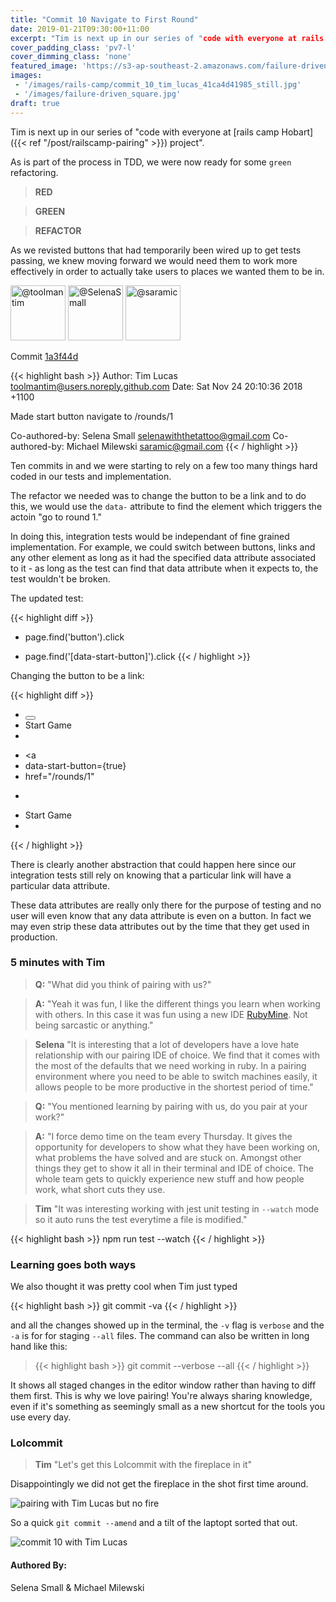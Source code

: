 ```yaml
---
title: "Commit 10 Navigate to First Round"
date: 2019-01-21T09:30:00+11:00
excerpt: "Tim is next up in our series of "code with everyone at rails camp Hobart project". As is part of the process in TDD, we were now ready for some green refactoring."
cover_padding_class: 'pv7-l'
cover_dimming_class: 'none'
featured_image: 'https://s3-ap-southeast-2.amazonaws.com/failure-driven-blog/railscamp-24-woodfield-hobart/commit_10_tim_lucas_41ca4d41985.gif'
images:
 - '/images/rails-camp/commit_10_tim_lucas_41ca4d41985_still.jpg'
 - '/images/failure-driven_square.jpg'
draft: true
---
```


Tim is next up in our series of "code with everyone at [rails camp
Hobart]({{< ref "/post/railscamp-pairing" >}}) project". 

As is part of the process in TDD, we were now ready for some `green` refactoring. 

> **RED**

> **GREEN**

> **REFACTOR**

As we revisted buttons that had temporarily been wired up to get tests passing, we knew moving forward we would need them to work more effectively in order to actually take users to places we wanted them to be in.

<img alt="@toolmantim" src="//github.com/toolmantim.png" style="display: inline; width: 88px;" height="88" />
<img alt="@SelenaSmall" src="//github.com/SelenaSmall.png" style="display: inline; width: 88px;" height="88" />
<img alt="@saramic" src="//github.com/saramic.png" style="display: inline; width: 88px;" height="88" />

Commit [1a3f44d](https://github.com/failure-driven/railscamp-search-term/commit/1a3f44d31def8160b6f7ff4a14a297055c037b36)

{{< highlight bash >}}
Author: Tim Lucas <toolmantim@users.noreply.github.com>
Date:   Sat Nov 24 20:10:36 2018 +1100

Made start button navigate to /rounds/1

Co-authored-by: Selena Small <selenawiththetattoo@gmail.com>
Co-authored-by: Michael Milewski <saramic@gmail.com>
{{< / highlight >}}

Ten commits in and we were starting to rely on a few too many things hard coded in our tests and implementation. 

The refactor we needed was to change the button to be a link and to do this, we would use the `data-` attribute to find the element which triggers the actoin "go to round 1."

In doing this, integration tests would be independant of fine grained implementation. For example, we could switch between buttons, links and any other element as long as it had the specified data attribute associated to it - as long as the test can find that data attribute when it expects to, the test wouldn't be broken.

The updated test:

{{< highlight diff >}}
- page.find('button').click
+ page.find('[data-start-button]').click
{{< / highlight >}}

Changing the button to be a link:

{{< highlight diff >}}
- <button>
-   Start Game
- </button>
+ <a
+   data-start-button={true}
+   href="/rounds/1"
+ >
+   Start Game
+ </a>
{{< / highlight >}}

There is clearly another abstraction that could happen here since our integration tests still rely on knowing that a particular link will have a particular data attribute.

These data attributes are really only there for the purpose of testing and no user will even know that any data attribute is even on a button. In fact we may even strip these data attributes out by the time that they get used in production. 

### 5 minutes with Tim

> **Q:** "What did you think of pairing with us?"

> **A:** "Yeah it was fun, I like the different things you learn when working
> with others. In this case it was fun using a new IDE [RubyMine](link/to/rubymine).
> Not being sarcastic or anything."

> **Selena** "It is interesting that a lot of developers have a love hate
> relationship with our pairing IDE of choice. We find that it comes with the 
> most of the defaults that we need working in ruby. In a pairing environment 
> where you need to be able to switch machines easily, it allows people to
> be more productive in the shortest period of time."

> **Q:** "You mentioned learning by pairing with us, do you pair at your
> work?"

> **A:** "I force demo time on the team every Thursday. It gives the
> opportunity for developers to show what they have been working on, what
> problems the have solved and are stuck on. Amongst other things they get to show it
> all in their terminal and IDE of choice. The whole team gets to quickly
> experience new stuff and how people work, what short cuts they use. 

> **Tim** "It was interesting working with jest unit testing in `--watch` mode
> so it auto runs the test everytime a file is modified."

{{< highlight bash >}}
npm run test --watch
{{< / highlight >}}

### Learning goes both ways

We also thought it was pretty cool when Tim just typed

{{< highlight bash >}}
git commit -va
{{< / highlight >}}

and all the changes showed up in the terminal, the `-v` flag is `verbose` and the `-a` is for for staging `--all` files. The command can also be written in long hand like this:

> {{< highlight bash >}}
git commit --verbose --all
{{< / highlight >}}

It shows all staged changes in the editor window rather than having to diff them first. This is why we love pairing! You're always sharing knowledge, even if it's something as seemingly small as a new shortcut for the tools you use every day.

### Lolcommit

> **Tim** "Let's get this Lolcommit with the fireplace in it"

Disappointingly we did not get the fireplace in the shot first time around.

![pairing with Tim Lucas but no fire](https://s3-ap-southeast-2.amazonaws.com/failure-driven-blog/railscamp-24-woodfield-hobart/commit_10_tim_lucas__test_10cff08fa15.gif)

So a quick `git commit --amend` and a tilt of the laptopt sorted that out.

![commit 10 with Tim Lucas](https://s3-ap-southeast-2.amazonaws.com/failure-driven-blog/railscamp-24-woodfield-hobart/commit_10_tim_lucas_41ca4d41985.gif)

#### Authored By:

Selena Small & Michael Milewski
